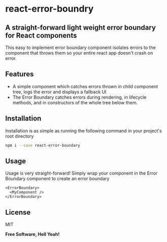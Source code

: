 # react-error-boundry
## A straight-forward light weight error boundary for React components

This easy to implement error boundary component isolates errors to the component that throws them so your entire react app doesn't crash on error.

## Features

- A simple component which catches errors thrown in child component tree, logs the error and displays a fallback UI
- The Error Boundary catches errors during rendering, in lifecycle methods, and in constructors of the whole tree below them.

## Installation

Installation is as simple as running the following command in your project's root directory

```sh
npm i --save react-error-boundary
```

## Usage
Usage is very straight-forward! Simply wrap your component in the Error Boundary component to create an error boundary

```
<ErrorBoundary>
  <MyComponent />
</ErrorBoundary>
```

## License

MIT

**Free Software, Hell Yeah!**